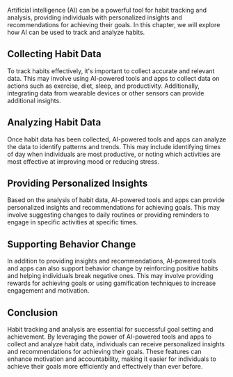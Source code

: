 
Artificial intelligence (AI) can be a powerful tool for habit tracking and analysis, providing individuals with personalized insights and recommendations for achieving their goals. In this chapter, we will explore how AI can be used to track and analyze habits.

Collecting Habit Data
---------------------

To track habits effectively, it's important to collect accurate and relevant data. This may involve using AI-powered tools and apps to collect data on actions such as exercise, diet, sleep, and productivity. Additionally, integrating data from wearable devices or other sensors can provide additional insights.

Analyzing Habit Data
--------------------

Once habit data has been collected, AI-powered tools and apps can analyze the data to identify patterns and trends. This may include identifying times of day when individuals are most productive, or noting which activities are most effective at improving mood or reducing stress.

Providing Personalized Insights
-------------------------------

Based on the analysis of habit data, AI-powered tools and apps can provide personalized insights and recommendations for achieving goals. This may involve suggesting changes to daily routines or providing reminders to engage in specific activities at specific times.

Supporting Behavior Change
--------------------------

In addition to providing insights and recommendations, AI-powered tools and apps can also support behavior change by reinforcing positive habits and helping individuals break negative ones. This may involve providing rewards for achieving goals or using gamification techniques to increase engagement and motivation.

Conclusion
----------

Habit tracking and analysis are essential for successful goal setting and achievement. By leveraging the power of AI-powered tools and apps to collect and analyze habit data, individuals can receive personalized insights and recommendations for achieving their goals. These features can enhance motivation and accountability, making it easier for individuals to achieve their goals more efficiently and effectively than ever before.
